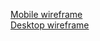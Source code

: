 [Mobile wireframe](https://wireframepro.mockflow.com/view/M98d14e9b1b3912c7c5552ac6a4888c271589807923043#/page/1dec7a28dae34c3381d40ac229aecf88)  
[Desktop wireframe](https://wireframepro.mockflow.com/view/M248d91491745bd5259fdc44a190ecb6e1600350292245#/page/785d5d9cd9c94b28a0459cafc0bda583)  
